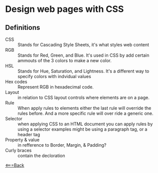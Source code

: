 # Design web pages with CSS

## Definitions
<dl>
    <dt>CSS</dt>
    <dd>Stands for Cascading Style Sheets, it's what styles web content</dd>
    <dt>RGB</dt>
    <dd>Stands for Red, Green, and Blue. It's used in CSS by add certain ammouts of the 3 colors to make a new color.</dd>
    <dt>HSL</dt>
    <dd>Stands for Hue, Saturation, and Lightness. It's a different way to specify colors with indvidual values</dd>
    <dt>Hex codes</dt>
    <dd>Represent RGB in hexadecimal code.</dd>
    <dt>Layout</dt>
    <dd>in relation to CSS layout controls where elements are on a page.</dd>
    <dt>Rule</dt>
    <dd>When apply rules to elements either the last rule will override the rules before. And a more specific rule will over ride a generic one.</dd>
    <dt>Selector</dt>
    <dd>when applying CSS to an HTML document you can apply rules by using a selector examples might be using a paragraph tag, or a header tag</dd>
    <dt>Property & value</dt>
    <dd>in refference to Border, Margin, & Padding?</dd>
    <dt>Curly braces</dt>
    <dd>contain the decloration</dd>


</dl>

[<===Back](README.md)